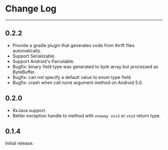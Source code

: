 # Change Log

-------

## 0.2.2
* Provide a gradle plugin that generates code from thrift files automatically.
* Support Serializable.
* Support Android's Parcelable.
* Bugfix: binary field type was generated to byte array but processed as ByteBuffer.
* Bugfix: can not specify a default value to enum type field.
* Bugfix: crash when call none argument method on Android 5.0.

## 0.2.0

* RxJava support. 
* Better exception handle to method with `oneway void` or `void` return type.

## 0.1.4

Initial release.
